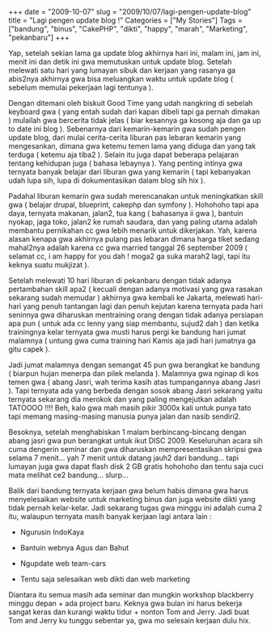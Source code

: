 +++
date = "2009-10-07"
slug = "2009/10/07/lagi-pengen-update-blog"
title = "Lagi pengen update blog !"
Categories = ["My Stories"]
Tags = ["bandung", "binus", "CakePHP", "dikti", "happy", "marah", "Marketing", "pekanbaru"]
+++

Yap, setelah sekian lama ga update blog akhirnya hari ini, malam ini, jam ini, menit ini dan detik ini gwa memutuskan untuk update blog. Setelah melewati satu hari yang lumayan sibuk dan kerjaan yang rasanya ga abis2nya akhirnya gwa bisa meluangkan waktu untuk update blog ( sebelum memulai pekerjaan lagi tentunya ).

Dengan ditemani oleh biskuit Good Time yang udah nangkring di sebelah keyboard gwa ( yang entah sudah dari kapan dibeli tapi ga pernah dimakan ) mulailah gwa bercerita tidak jelas ( biar kesannya ga kosong aja dan ga up to date ini blog ). Sebenarnya dari kemarin-kemarin gwa sudah pengen update blog, dari mulai cerita-cerita liburan pas lebaran kemarin yang mengesankan, dimana gwa ketemu temen lama yang diduga dan yang tak terduga ( ketemu aja tiba2 ). Selain itu juga dapat beberapa pelajaran tentang kehidupan juga ( bahasa lebaynya ). Yang penting intinya gwa ternyata banyak belajar dari liburan gwa yang kemarin ( tapi kebanyakan udah lupa sih, lupa di dokumentasikan dalam blog sih hix ).

Padahal liburan kemarin gwa sudah merencanakan untuk meningkatkan skill gwa ( belajar drupal, blueprint, cakephp dan symfony ). Hohohoho tapi apa daya, ternyata makanan, jalan2, tua kang ( bahasanya ii gwa ), bantuin nyokap, jaga toko, jalan2 ke rumah saudara, dan yang paling utama adalah membantu pernikahan cc gwa lebih menarik untuk dikerjakan. Yah, karena alasan kenapa gwa akhirnya pulang pas lebaran dimana harga tiket sedang mahal2nya adalah karena cc gwa married tanggal 26 september 2009 ( selamat cc, i am happy for you dah ! moga2 ga suka marah2 lagi, tapi itu keknya suatu mukjizat ).

Setelah melewati 10 hari liburan di pekanbaru dengan tidak adanya pertambahan skill apa2 ( kecuali dengan adanya motivasi yang gwa rasakan sekarang sudah memudar ) akhirnya gwa kembali ke Jakarta, melewati hari-hari yang penuh tantangan lagi dan penuh kejutan karena ternyata pada hari seninnya gwa diharuskan mentraining orang dengan tidak adanya persiapan apa pun ( untuk ada cc lenny yang siap membantu, sujud2 dah ) dan ketika trainingnya kelar ternyata gwa musti harus pergi ke bandung hari jumat malamnya ( untung gwa cuma training hari Kamis aja jadi hari jumatnya ga gitu capek ). 

Jadi jumat malamnya dengan semangat 45 pun gwa berangkat ke bandung ( biarpun hujan menerpa dan pilek melanda ). Malamnya gwa nginap di kos temen gwa ( abang Jasri, wah terima kasih atas tumpangannya abang Jasri ). Tapi ternyata ada yang berbeda dengan sosok abang Jasri sekarang yaitu ternyata sekarang dia merokok dan yang paling mengejutkan adalah TATOOOO !!!! Beh, kalo gwa mah masih pikir 3000x kali untuk punya tato tapi memang masing-masing manusia punya jalan dan nasib sendiri2.

Besoknya, setelah menghabiskan 1 malam berbincang-bincang dengan abang jasri gwa pun berangkat untuk ikut DISC 2009. Keseluruhan acara sih cuma dengerin seminar dan gwa diharuskan mempresentasikan skripsi gwa selama 7 menit... yah 7 menit untuk datang jauh2 dari bandung... tapi lumayan juga gwa dapat flash disk 2 GB gratis hohohoho dan tentu saja cuci mata melihat ce2 bandung... slurp... 

Balik dari bandung ternyata kerjaan gwa belum habis dimana gwa harus menyelesaikan website untuk marketing binus dan juga website dikti yang tidak pernah kelar-kelar. Jadi sekarang tugas gwa minggu ini adalah cuma 2 itu, walaupun ternyata masih banyak kerjaan lagi antara lain :

  * Ngurusin IndoKaya
	
  * Bantuin webnya Agus dan Bahut
	
  * Ngupdate web team-cars
	
  * Tentu saja selesaikan web dikti dan web marketing

Diantara itu semua masih ada seminar dan mungkin workshop blackberry minggu depan + ada project baru. Keknya gwa bulan ini harus bekerja sangat keras dan kurangi waktu tidur + nonton Tom and Jerry. Jadi buat Tom and Jerry ku tunggu sebentar ya, gwa mo selesain kerjaan dulu hix.
